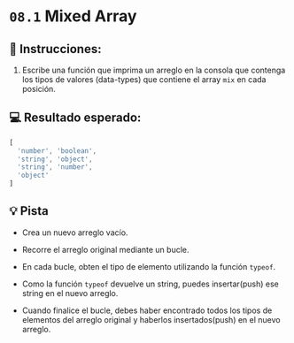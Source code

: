 # `08.1` Mixed Array

## 📝 Instrucciones: 
 
1. Escribe una función que imprima un arreglo en la consola que contenga los tipos de valores (data-types) que contiene el array `mix` en cada posición.

## 💻 Resultado esperado:

```js
[
  'number', 'boolean',
  'string', 'object',
  'string', 'number',
  'object'
]
```

## 💡 Pista 

+ Crea un nuevo arreglo vacío.

+ Recorre el arreglo original mediante un bucle.

+ En cada bucle, obten el tipo de elemento utilizando la función `typeof`.

+ Como la función `typeof` devuelve un string, puedes insertar(push) ese string en el nuevo arreglo.

+ Cuando finalice el bucle, debes haber encontrado todos los tipos de elementos del arreglo original y haberlos insertados(push) en el nuevo arreglo.

